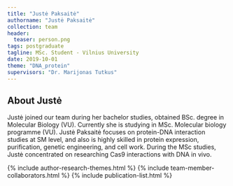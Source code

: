 ```yaml
---
title: "Justė Paksaitė"
authorname: "Justė Paksaitė"
collection: team
header:
  teaser: person.png
tags: postgraduate
tagline: MSc. Student - Vilnius University
date: 2019-10-01
theme: "DNA_protein"
supervisors: "Dr. Marijonas Tutkus"
---
```


<h2>About Justė</h2>
Justė joined our team during her bachelor studies, obtained BSc. degree in Molecular Biology (VU). Currently she is studying in MSc. Molecular biology programme (VU). Justė Paksaitė focuses on protein-DNA interaction studies at SM level, and also is highly skilled in protein expression, purification, genetic engineering, and cell work. During the MSc studies, Justė concentrated on researching Cas9 interactions with DNA in vivo. 


{% include author-research-themes.html %}
{% include team-member-collaborators.html %}
{% include publication-list.html %}
